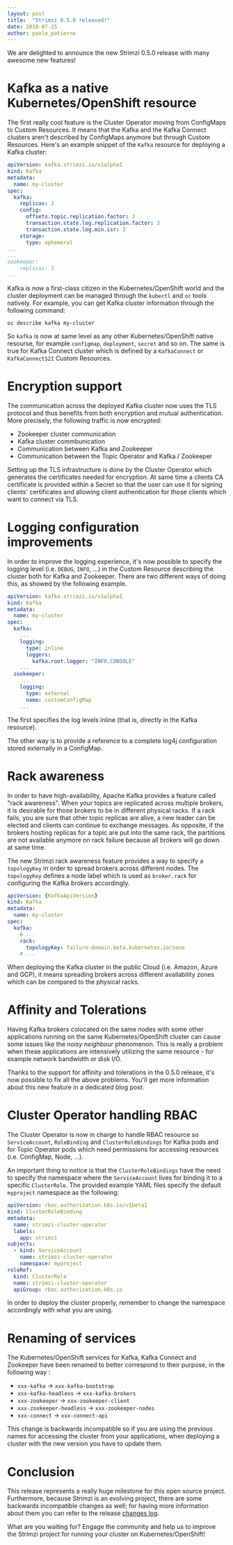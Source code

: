 ```yaml
---
layout: post
title:  "Strimzi 0.5.0 released!"
date: 2018-07-25
author: paolo_patierno
---
```


We are delighted to announce the new Strimzi 0.5.0 release with many awesome new features!

<!--more-->

# Kafka as a native Kubernetes/OpenShift resource

The first really cool feature is the Cluster Operator moving from ConfigMaps to Custom Resources.
It means that the Kafka and the Kafka Connect clusters aren't described by ConfigMaps anymore but through Custom Resources.
Here's an example snippet of the `Kafka` resource for deploying a Kafka cluster:

```yaml
apiVersion: kafka.strimzi.io/v1alpha1
kind: Kafka
metadata:
  name: my-cluster
spec:
  kafka:
    replicas: 3
    config:
      offsets.topic.replication.factor: 3
      transaction.state.log.replication.factor: 3
      transaction.state.log.min.isr: 2
    storage:
      type: ephemeral
...
...
zookeeper:
    replicas: 3
...
```

Kafka is now a first-class citizen in the Kubernetes/OpenShift world and the cluster deployment can be managed through the `kubectl` and `oc` tools natively.
For example, you can get Kafka cluster information through the following command:

```
oc describe kafka my-cluster
```

So `kafka` is now at same level as any other Kubernetes/OpenShift native resourse, for example `configmap`, `deployment`, `secret` and so on.
The same is true for Kafka Connect cluster which is defined by a `KafkaConnect` or `KafkaConnectS2I` Custom Resources.

# Encryption support

The communication across the deployed Kafka cluster now uses the TLS protocol and thus benefits from both encryption and mutual authentication.
More precisely, the following traffic is now encrypted:

* Zookeeper cluster communication
* Kafka cluster commbunication
* Communication between Kafka and Zookeeper
* Communication between the Topic Operator and Kafka / Zookeeper

Setting up the TLS infrastructure is done by the Cluster Operator which generates the certificates needed for encryption.
At same time a clients CA certificate is provided within a Secret so that the user can use it for signing clients' certificates and allowing client authentication for those clients which want to connect via TLS.

# Logging configuration improvements

In order to improve the logging experience, it's now possible to specify the logging level (i.e. `DEBUG`, `INFO`, ...) in the Custom Resource describing the cluster both for Kafka and Zookeeper.
There are two different ways of doing this, as showed by the following example.

```yaml
apiVersion: kafka.strimzi.io/v1alpha1
kind: Kafka
metadata:
  name: my-cluster
spec:
  kafka:
    ...
    logging:
      type: inline
      loggers:
        kafka.root.logger: "INFO,CONSOLE"
    ...
  zookeeper:
    ...
    logging:
      type: external
      name: customConfigMap
    ...
```

The first specifies the log levels inline (that is, directly in the Kafka resource).

The other way is to provide a reference to a complete log4j configuration stored externally in a ConfigMap.

# Rack awareness

In order to have high-availability, Apache Kafka provides a feature called "rack awareness".
When your topics are replicated across multiple brokers, it is desirable for those brokers to be in different physical racks.
If a rack fails, you are sure that other topic replicas are alive, a new leader can be elected and clients can continue to exchange messages. As opposite, if the brokers hosting replicas for a topic are put into the same rack, the partitions are not available anymore on rack failure because all brokers will go down at same time.

The new Strimzi rack awareness feature provides a way to specify a `topologyKey` in order to spread brokers across different nodes.
The `topologyKey` defines a node label which is used as `broker.rack` for configuring the Kafka brokers accordingly.

```yaml
apiVersion: {KafkaApiVersion}
kind: Kafka
metadata:
  name: my-cluster
spec:
  kafka:
    # ...
    rack:
      topologyKey: failure-domain.beta.kubernetes.io/zone
    # ...
```

When deploying the Kafka cluster in the public Cloud (i.e. Amazon, Azure and GCP), it means spreading brokers across different availability zones which can be compared to the physical racks.

# Affinity and Tolerations

Having Kafka brokers colocated on the same nodes with some other applications running on the same Kubernetes/OpenShift cluster can cause some issues like the _noisy neighbour_ phenomenon.
This is really a problem when these applications are intensively utilizing the same resource - for example network bandwidth or disk I/O.

Thanks to the support for affinity and tolerations in the 0.5.0 release, it's now possible to fix all the above problems.
You'll get more information about this new feature in a dedicated blog post.

# Cluster Operator handling RBAC

The Cluster Operator is now in charge to handle RBAC resource so `ServiceAccount`, `RoleBinding` and `ClusterRoleBindings` for Kafka pods and for Topic Operator pods which need permissions for accessing resources (i.e. ConfigMap, Node, ...).

An important thing to notice is that the `ClusterRoleBindings` have the need to specify the namespace where the `ServiceAccount` lives for binding it to a specific `ClusterRole`. The provided example YAML files specify the default `myproject` namespace as the following:

```yaml
apiVersion: rbac.authorization.k8s.io/v1beta1
kind: ClusterRoleBinding
metadata:
  name: strimzi-cluster-operator
  labels:
    app: strimzi
subjects:
  - kind: ServiceAccount
    name: strimzi-cluster-operator
    namespace: myproject
roleRef:
  kind: ClusterRole
  name: strimzi-cluster-operator
  apiGroup: rbac.authorization.k8s.io
```

In order to deploy the cluster properly, remember to change the namespace accordingly with what you are using.

# Renaming of services

The Kubernetes/OpenShift services for Kafka, Kafka Connect and Zookeeper have been renamed to better correspond to their purpose, in the following way :

* `xxx-kafka` -> `xxx-kafka-bootstrap`
* `xxx-kafka-headless` -> `xxx-kafka-brokers`
* `xxx-zookeeper` -> `xxx-zookeeper-client`
* `xxx-zookeeper-headless` -> `xxx-zookeeper-nodes`
* `xxx-connect` -> `xxx-connect-api`

This change is backwards incompatible so if you are using the previous names for accessing the cluster from your applications, when deploying a cluster with the new version you have to update them.

# Conclusion

This release represents a really huge milestone for this open source project.
Furthermore, because Strimzi is an evolving project, there are some backwards incompatible changes as well; for having more information about them you can refer to the release [changes log](https://github.com/strimzi/strimzi/releases/tag/0.5.0).

What are you waiting for? Engage the community and help us to improve the Strimzi project for running your cluster on Kubernetes/OpenShift!